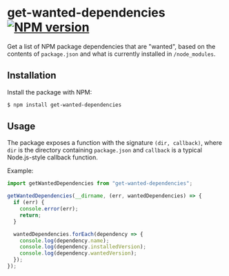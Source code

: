 # get-wanted-dependencies [![NPM version](http://img.shields.io/npm/v/get-wanted-dependencies.svg?style=flat-square)](https://www.npmjs.org/package/get-wanted-dependencies)

Get a list of NPM package dependencies that are "wanted", based on the contents of `package.json` and what is currently installed in `/node_modules`.

## Installation

Install the package with NPM:

```bash
$ npm install get-wanted-dependencies
```

## Usage

The package exposes a function with the signature `(dir, callback)`, where `dir` is the directory containing `package.json` and `callback` is a typical Node.js-style callback function.

Example:

```javascript
import getWantedDependencies from "get-wanted-dependencies";

getWantedDependencies(__dirname, (err, wantedDependencies) => {
  if (err) {
    console.error(err);
    return;
  }

  wantedDependencies.forEach(dependency => {
    console.log(dependency.name);
    console.log(dependency.installedVersion);
    console.log(dependency.wantedVersion);
  });
});
```
